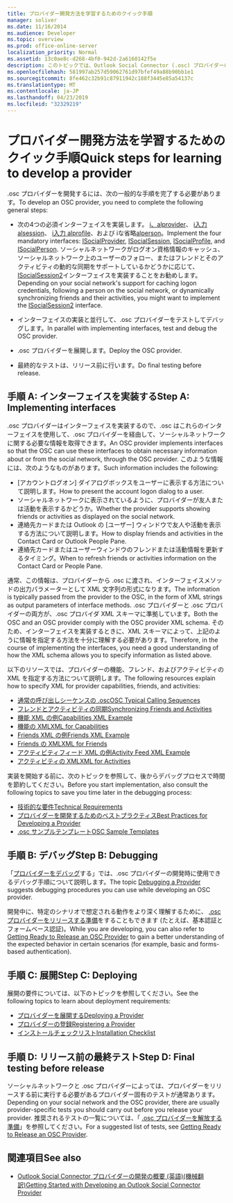 ```yaml
---
title: プロバイダー開発方法を学習するためのクイック手順
manager: soliver
ms.date: 11/16/2014
ms.audience: Developer
ms.topic: overview
ms.prod: office-online-server
localization_priority: Normal
ms.assetid: 13c0ae8c-d268-4bf0-942d-2a6160142f5e
description: このトピックでは、Outlook Social Connector (.osc) プロバイダーの開発について学ぶためのいくつかの手順について説明します。
ms.openlocfilehash: 581997ab257d59062761d97bfef49a88b90bb1e1
ms.sourcegitcommit: 8fe462c32b91c87911942c188f3445e85a54137c
ms.translationtype: MT
ms.contentlocale: ja-JP
ms.lasthandoff: 04/23/2019
ms.locfileid: "32329219"
---
```

# <a name="quick-steps-for-learning-to-develop-a-provider"></a><span data-ttu-id="7a6c0-103">プロバイダー開発方法を学習するためのクイック手順</span><span class="sxs-lookup"><span data-stu-id="7a6c0-103">Quick steps for learning to develop a provider</span></span>

<span data-ttu-id="7a6c0-104">.osc プロバイダーを開発するには、次の一般的な手順を完了する必要があります。</span><span class="sxs-lookup"><span data-stu-id="7a6c0-104">To develop an OSC provider, you need to complete the following general steps:</span></span>
  
- <span data-ttu-id="7a6c0-105">次の4つの必須インターフェイスを実装します。 [i、alprovider](isocialprovideriunknown.md)、 [i入力 alsession](isocialsessioniunknown.md)、 [i入力 alprofile](isocialprofileisocialperson.md)、および iな省略[alperson](isocialpersoniunknown.md)。</span><span class="sxs-lookup"><span data-stu-id="7a6c0-105">Implement the four mandatory interfaces: [ISocialProvider](isocialprovideriunknown.md), [ISocialSession](isocialsessioniunknown.md), [ISocialProfile](isocialprofileisocialperson.md), and [ISocialPerson](isocialpersoniunknown.md).</span></span> <span data-ttu-id="7a6c0-106">ソーシャルネットワークがログオン資格情報のキャッシュ、ソーシャルネットワーク上のユーザーのフォロー、またはフレンドとそのアクティビティの動的な同期をサポートしているかどうかに応じて、 [ISocialSession2](isocialsession2iunknown.md)インターフェイスを実装することをお勧めします。</span><span class="sxs-lookup"><span data-stu-id="7a6c0-106">Depending on your social network's support for caching logon credentials, following a person on the social network, or dynamically synchronizing friends and their activities, you might want to implement the [ISocialSession2](isocialsession2iunknown.md) interface.</span></span> 
    
- <span data-ttu-id="7a6c0-107">インターフェイスの実装と並行して、.osc プロバイダーをテストしてデバッグします。</span><span class="sxs-lookup"><span data-stu-id="7a6c0-107">In parallel with implementing interfaces, test and debug the OSC provider.</span></span> 

- <span data-ttu-id="7a6c0-108">.osc プロバイダーを展開します。</span><span class="sxs-lookup"><span data-stu-id="7a6c0-108">Deploy the OSC provider.</span></span>  

- <span data-ttu-id="7a6c0-109">最終的なテストは、リリース前に行います。</span><span class="sxs-lookup"><span data-stu-id="7a6c0-109">Do final testing before release.</span></span>
    
## <a name="step-a-implementing-interfaces"></a><span data-ttu-id="7a6c0-110">手順 A: インターフェイスを実装する</span><span class="sxs-lookup"><span data-stu-id="7a6c0-110">Step A: Implementing interfaces</span></span>

<span data-ttu-id="7a6c0-111">.osc プロバイダーはインターフェイスを実装するので、.osc はこれらのインターフェイスを使用して、.osc プロバイダーを経由して、ソーシャルネットワークに関する必要な情報を取得できます。</span><span class="sxs-lookup"><span data-stu-id="7a6c0-111">An OSC provider implements interfaces so that the OSC can use these interfaces to obtain necessary information about or from the social network, through the OSC provider.</span></span> <span data-ttu-id="7a6c0-112">このような情報には、次のようなものがあります。</span><span class="sxs-lookup"><span data-stu-id="7a6c0-112">Such information includes the following:</span></span>
  
- <span data-ttu-id="7a6c0-113">[アカウントログオン] ダイアログボックスをユーザーに表示する方法について説明します。</span><span class="sxs-lookup"><span data-stu-id="7a6c0-113">How to present the account logon dialog to a user.</span></span>    
- <span data-ttu-id="7a6c0-114">ソーシャルネットワークに表示されているように、プロバイダーが友人または活動を表示するかどうか。</span><span class="sxs-lookup"><span data-stu-id="7a6c0-114">Whether the provider supports showing friends or activities as displayed on the social network.</span></span>    
- <span data-ttu-id="7a6c0-115">連絡先カードまたは Outlook の [ユーザー] ウィンドウで友人や活動を表示する方法について説明します。</span><span class="sxs-lookup"><span data-stu-id="7a6c0-115">How to display friends and activities in the Contact Card or Outlook People Pane.</span></span>     
- <span data-ttu-id="7a6c0-116">連絡先カードまたはユーザーウィンドウのフレンドまたは活動情報を更新するタイミング。</span><span class="sxs-lookup"><span data-stu-id="7a6c0-116">When to refresh friends or activities information on the Contact Card or People Pane.</span></span>
    
<span data-ttu-id="7a6c0-117">通常、この情報は、プロバイダーから .osc に渡され、インターフェイスメソッドの出力パラメーターとして XML 文字列の形式になります。</span><span class="sxs-lookup"><span data-stu-id="7a6c0-117">The information is typically passed from the provider to the OSC, in the form of XML strings as output parameters of interface methods.</span></span> <span data-ttu-id="7a6c0-118">.osc プロバイダーと .osc プロバイダーの両方が、.osc プロバイダ XML スキーマに準拠しています。</span><span class="sxs-lookup"><span data-stu-id="7a6c0-118">Both the OSC and an OSC provider comply with the OSC provider XML schema.</span></span> <span data-ttu-id="7a6c0-119">そのため、インターフェイスを実装するときに、XML スキーマによって、上記のように情報を指定する方法を十分に理解する必要があります。</span><span class="sxs-lookup"><span data-stu-id="7a6c0-119">Therefore, in the course of implementing the interfaces, you need a good understanding of how the XML schema allows you to specify information as listed above.</span></span> 

<span data-ttu-id="7a6c0-120">以下のリソースでは、プロバイダーの機能、フレンド、およびアクティビティの XML を指定する方法について説明します。</span><span class="sxs-lookup"><span data-stu-id="7a6c0-120">The following resources explain how to specify XML for provider capabilities, friends, and activities:</span></span>
  
- [<span data-ttu-id="7a6c0-121">通常の呼び出しシーケンスの .osc</span><span class="sxs-lookup"><span data-stu-id="7a6c0-121">OSC Typical Calling Sequences</span></span>](osc-typical-calling-sequences.md)    
- [<span data-ttu-id="7a6c0-122">フレンドとアクティビティの同期</span><span class="sxs-lookup"><span data-stu-id="7a6c0-122">Synchronizing Friends and Activities</span></span>](synchronizing-friends-and-activities.md)    
- [<span data-ttu-id="7a6c0-123">機能 XML の例</span><span class="sxs-lookup"><span data-stu-id="7a6c0-123">Capabilities XML Example</span></span>](capabilities-xml-example.md)   
- [<span data-ttu-id="7a6c0-124">機能の XML</span><span class="sxs-lookup"><span data-stu-id="7a6c0-124">XML for Capabilities</span></span>](xml-for-capabilities.md)    
- [<span data-ttu-id="7a6c0-125">Friends XML の例</span><span class="sxs-lookup"><span data-stu-id="7a6c0-125">Friends XML Example</span></span>](friends-xml-example.md)    
- [<span data-ttu-id="7a6c0-126">Friends の XML</span><span class="sxs-lookup"><span data-stu-id="7a6c0-126">XML for Friends</span></span>](xml-for-friends.md)   
- [<span data-ttu-id="7a6c0-127">アクティビティフィード XML の例</span><span class="sxs-lookup"><span data-stu-id="7a6c0-127">Activity Feed XML Example</span></span>](activity-feed-xml-example.md)   
- [<span data-ttu-id="7a6c0-128">アクティビティの XML</span><span class="sxs-lookup"><span data-stu-id="7a6c0-128">XML for Activities</span></span>](xml-for-activities.md)
    
<span data-ttu-id="7a6c0-129">実装を開始する前に、次のトピックを参照して、後からデバッグプロセスで時間を節約してください。</span><span class="sxs-lookup"><span data-stu-id="7a6c0-129">Before you start implementation, also consult the following topics to save you time later in the debugging process:</span></span>
  
- [<span data-ttu-id="7a6c0-130">技術的な要件</span><span class="sxs-lookup"><span data-stu-id="7a6c0-130">Technical Requirements</span></span>](technical-requirements.md)    
- [<span data-ttu-id="7a6c0-131">プロバイダーを開発するためのベストプラクティス</span><span class="sxs-lookup"><span data-stu-id="7a6c0-131">Best Practices for Developing a Provider</span></span>](best-practices-for-developing-a-provider.md)    
- [<span data-ttu-id="7a6c0-132">.osc サンプルテンプレート</span><span class="sxs-lookup"><span data-stu-id="7a6c0-132">OSC Sample Templates</span></span>](osc-sample-templates.md)
    
## <a name="step-b-debugging"></a><span data-ttu-id="7a6c0-133">手順 B: デバッグ</span><span class="sxs-lookup"><span data-stu-id="7a6c0-133">Step B: Debugging</span></span>

<span data-ttu-id="7a6c0-134">「[プロバイダーをデバッグ](debugging-a-provider.md)する」では、.osc プロバイダーの開発時に使用できるデバッグ手順について説明します。</span><span class="sxs-lookup"><span data-stu-id="7a6c0-134">The topic [Debugging a Provider](debugging-a-provider.md) suggests debugging procedures you can use while developing an OSC provider.</span></span> 
  
<span data-ttu-id="7a6c0-135">開発中に、特定のシナリオで想定される動作をより深く理解するために、 [.osc プロバイダーをリリースする準備](getting-ready-to-release-an-osc-provider.md)をすることもできます (たとえば、基本認証とフォームベース認証)。</span><span class="sxs-lookup"><span data-stu-id="7a6c0-135">While you are developing, you can also refer to [Getting Ready to Release an OSC Provider](getting-ready-to-release-an-osc-provider.md) to gain a better understanding of the expected behavior in certain scenarios (for example, basic and forms-based authentication).</span></span> 
  
## <a name="step-c-deploying"></a><span data-ttu-id="7a6c0-136">手順 C: 展開</span><span class="sxs-lookup"><span data-stu-id="7a6c0-136">Step C: Deploying</span></span>

<span data-ttu-id="7a6c0-137">展開の要件については、以下のトピックを参照してください。</span><span class="sxs-lookup"><span data-stu-id="7a6c0-137">See the following topics to learn about deployment requirements:</span></span>
  
- [<span data-ttu-id="7a6c0-138">プロバイダーを展開する</span><span class="sxs-lookup"><span data-stu-id="7a6c0-138">Deploying a Provider</span></span>](deploying-a-provider.md)    
- [<span data-ttu-id="7a6c0-139">プロバイダーの登録</span><span class="sxs-lookup"><span data-stu-id="7a6c0-139">Registering a Provider</span></span>](registering-a-provider.md)   
- [<span data-ttu-id="7a6c0-140">インストールチェックリスト</span><span class="sxs-lookup"><span data-stu-id="7a6c0-140">Installation Checklist</span></span>](installation-checklist.md)
    
## <a name="step-d-final-testing-before-release"></a><span data-ttu-id="7a6c0-141">手順 D: リリース前の最終テスト</span><span class="sxs-lookup"><span data-stu-id="7a6c0-141">Step D: Final testing before release</span></span>

<span data-ttu-id="7a6c0-142">ソーシャルネットワークと .osc プロバイダーによっては、プロバイダーをリリースする前に実行する必要があるプロバイダー固有のテストが通常あります。</span><span class="sxs-lookup"><span data-stu-id="7a6c0-142">Depending on your social network and the OSC provider, there are usually provider-specific tests you should carry out before you release your provider.</span></span> <span data-ttu-id="7a6c0-143">推奨されるテストの一覧については、「 [.osc プロバイダーを解放する準備](getting-ready-to-release-an-osc-provider.md)」を参照してください。</span><span class="sxs-lookup"><span data-stu-id="7a6c0-143">For a suggested list of tests, see [Getting Ready to Release an OSC Provider](getting-ready-to-release-an-osc-provider.md).</span></span>
  
## <a name="see-also"></a><span data-ttu-id="7a6c0-144">関連項目</span><span class="sxs-lookup"><span data-stu-id="7a6c0-144">See also</span></span>

- [<span data-ttu-id="7a6c0-145">Outlook Social Connector プロバイダーの開発の概要 (英語)(機械翻訳)</span><span class="sxs-lookup"><span data-stu-id="7a6c0-145">Getting Started with Developing an Outlook Social Connector Provider</span></span>](getting-started-with-developing-an-outlook-social-connector-provider.md)

